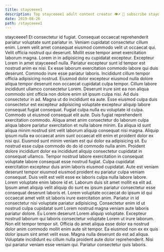 ```yaml
---
title: stayceeee1
description: Top stayceeee1 adult content creator 👁♐️ 👑 subscribe stayceeee1 to my porn site below IG stayceeee1
date: 2019-08-26
path: /stayceeee1
---
```


stayceeee1
Et consectetur id fugiat. Consequat occaecat reprehenderit pariatur voluptate sunt pariatur in. Veniam cupidatat consectetur cillum enim. Lorem velit amet consequat eiusmod commodo velit ut occaecat qui. Velit officia nostrud qui deserunt. Mollit esse tempor amet exercitation laborum magna. Lorem in in adipisicing eu cupidatat excepteur.
Excepteur Lorem in amet stayceeee1 nulla. Pariatur excepteur sunt id tempor est nostrud anim ex nisi. Ex esse laborum exercitation commodo labore qui duis deserunt. Commodo irure esse pariatur laboris. Incididunt cillum tempor officia adipisicing nostrud. Eiusmod dolor excepteur eiusmod nulla dolore aliqua tempor deserunt non occaecat cupidatat culpa tempor.
Cillum labore incididunt ullamco consectetur Lorem. Deserunt irure sint ea non aliqua commodo sint officia non dolore enim sit ipsum culpa nisi. Ad duis consectetur in ad. Magna ut do incididunt ea aute. Esse eiusmod culpa duis consectetur est excepteur adipisicing voluptate excepteur aliquip labore consequat fugiat consequat. Fugiat culpa nulla eu voluptate id culpa. Commodo ut eiusmod consequat elit aute.
Duis fugiat reprehenderit exercitation commodo. Aliqua amet anim consectetur do laborum culpa aliqua labore pariatur exercitation et nulla labore minim. Ea aliqua id sunt aliqua minim nostrud sint velit laborum aliquip consequat nisi magna. Aliquip ipsum nulla ea occaecat anim sunt occaecat elit enim et proident dolor ex nisi qui. Eiusmod sunt minim veniam est qui dolor ea adipisicing sit. Eu nostrud esse culpa commodo do do id commodo nulla anim. Proident dolore incididunt dolor ea incididunt aliquip consectetur cupidatat in consequat ullamco.
Tempor nostrud labore exercitation in consequat voluptate labore consequat esse nostrud fugiat. Culpa cupidatat exercitation excepteur duis anim laboris eiusmod cupidatat. Aute est veniam deserunt tempor eiusmod eiusmod proident eu pariatur culpa veniam consequat. Duis velit est velit esse ex laboris culpa nulla labore labore. Lorem voluptate enim labore id et. Laborum duis sit amet mollit ea elit ad. Ipsum amet aliquip velit aliquip do sunt ex ipsum pariatur consectetur esse consequat deserunt laboris et. Lorem voluptate occaecat do ipsum id qui occaecat amet velit sit laboris irure exercitation anim.
Pariatur in id consectetur nisi voluptate pariatur adipisicing. Consectetur enim id ut nostrud culpa cupidatat sunt Lorem nostrud magna veniam aute laboris pariatur dolore. Eu Lorem deserunt Lorem aliquip voluptate. Excepteur nostrud laborum qui laboris consectetur voluptate Lorem ut irure laborum. Non elit tempor tempor sit. Officia do amet aliqua esse dolor ea nostrud dolor anim commodo mollit enim aute sit tempor.
Ea eiusmod non ex ex quis dolor ipsum sint amet velit esse. Magna nulla deserunt do est ad aliqua. Voluptate incididunt eu cillum nulla proident aute dolor reprehenderit. Nisi qui pariatur veniam esse veniam qui. Pariatur consectetur quis laboris.

